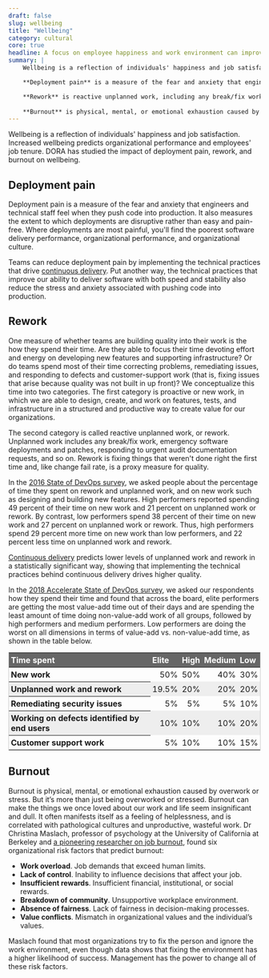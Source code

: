 ```yaml
---
draft: false
slug: wellbeing
title: "Wellbeing"
category: cultural
core: true
headline: A focus on employee happiness and work environment can improve organizational performance while helping retain talent.
summary: |
    Wellbeing is a reflection of individuals' happiness and job satisfaction. Increased wellbeing predicts organizational performance and employees' job tenure. DORA has studied the impact of deployment pain, rework, and burnout on wellbeing.

    **Deployment pain** is a measure of the fear and anxiety that engineers and technical staff feel when they push code into production.

    **Rework** is reactive unplanned work, including any break/fix work, emergency software deployments and patches, responding to urgent audit documentation requests, and so on.
    
    **Burnout** is physical, mental, or emotional exhaustion caused by overwork or stress.
---
```


Wellbeing is a reflection of individuals' happiness and job satisfaction. Increased wellbeing predicts organizational performance and employees' job tenure. DORA has studied the impact of deployment pain, rework, and burnout on wellbeing.

## Deployment pain
Deployment pain is a measure of the fear and anxiety that engineers and technical staff feel when they push code into production. It also measures the extent to which deployments are disruptive rather than easy and pain-free. Where deployments are most painful, you'll find the poorest software delivery performance, organizational performance, and organizational culture.

Teams can reduce deployment pain by implementing the technical practices that drive [continuous delivery]("/devops-capabilities/technical/continuous-delivery"). Put another way, the technical practices that improve our ability to deliver software with both speed and stability also reduce the stress and anxiety associated with pushing code into production.

## Rework
One measure of whether teams are building quality into their work is the  how they spend their time. Are they able to focus their time devoting effort and energy on developing new features and supporting infrastructure? Or do teams spend most of their time correcting problems, remediating issues, and responding to defects and customer-support work (that is, fixing issues that arise because quality was not built in up front)? We conceptualize this time into two categories. The first category is proactive or new work, in which we are able to design, create, and work on features, tests, and infrastructure in a structured and productive way to create value for our organizations. 


The second category is called reactive unplanned work, or rework. Unplanned work includes any break/fix work, emergency software deployments and patches, responding to urgent audit documentation requests, and so on. Rework is fixing things that weren't done right the first time and, like change fail rate, is a proxy measure for quality.
    
In the [2016 State of DevOps survey](/publications/pdf/state-of-devops-2016.pdf), we asked people about the percentage of time they spent on rework and unplanned work, and on new work such as designing and building new features. High performers reported spending 49 percent of their time on new work and 21 percent on unplanned work or rework. By contrast, low performers spend 38 percent of their time on new work and 27 percent on unplanned work or rework. Thus, high performers spend 29 percent more time on new work than low performers, and 22 percent less time on unplanned work and rework.
    
[Continuous delivery]("/devops-capabilities/technical/continuous-delivery") predicts lower levels of unplanned work and rework in a statistically significant way, showing that implementing the technical practices behind continuous delivery drives higher quality.
    
In the [2018 Accelerate State of DevOps survey](/publications/pdf/state-of-devops-2018.pdf), we asked our respondents how they spend their time and found that across the board, elite performers are getting the most value-add time out of their days and are spending the least amount of time doing non-value-add work of all groups, followed by high performers and medium performers. Low performers are doing the worst on all dimensions in terms of value-add vs. non-value-add time, as shown in the table below.

<!-- TODO: #323 remove inline styles -->
<style>
    .rework {
        margin:auto;
        border:1px solid #ccc;
        border-collapse: collapse;
    }

    .rework tr:nth-child(even) {
        background-color: #eee;
    }

    .rework th, .rework td {
        padding:.25em;
    }

    .rework th {
        text-align: left;
    }

    .rework td {
        text-align: right;
    }

    .rework thead th {
        background-color:#666;
        color:white;
    }

</style>

<table class="rework">
    <thead><tr><th scope="col" class="ranking-key">Time spent</th><th scope="col">Elite</th><th scope="col">High</th><th scope="col">Medium</th><th scope="col">Low</th></tr></thead>
    <tbody>
    <tr class="row-highlight"#669df6><th scope="row">New work</th><td>50%</td><td>50%</td><td>40%</td><td>30%</td></tr>
    <tr><th scope="row">Unplanned work and rework</th><td>19.5%</td><td>20%</td><td>20%</td><td>20%</td></tr>
    <tr><th scope="row">Remediating security issues</th><td>5%</td><td>5%</td><td>5%</td><td>10%</td></tr>
    <tr><th scope="row">Working on defects identified by end users</th><td>10%</td><td>10%</td><td>10%</td><td>20%</td></tr>
    <tr><th scope="row">Customer support work</th><td>5%</td><td>10%</td><td>10%</td><td>15%</td></tr>
    </tbody>
</table>

## Burnout
Burnout is physical, mental, or emotional exhaustion caused by overwork or stress. But it&rsquo;s more than just being overworked or stressed. Burnout can make the things we once loved about our work and life seem insignificant and dull. It often manifests itself as a feeling of helplessness, and is correlated with pathological cultures and unproductive, wasteful work. Dr Christina Maslach, professor of psychology at the University of California at Berkeley and [a pioneering researcher on job burnout](https://www.ncbi.nlm.nih.gov/pubmed/18457483), found six organizational risk factors that predict burnout:


  - **Work overload**. Job demands that exceed human limits.
  - **Lack of control**. Inability to influence decisions that affect your job.
  - **Insufficient rewards**. Insufficient financial, institutional, or social rewards.
  - **Breakdown of community**. Unsupportive workplace environment.
  - **Absence of fairness**. Lack of fairness in decision-making processes.
  - **Value conflicts**. Mismatch in organizational values and the individual&rsquo;s values.


Maslach found that most organizations try to fix the person and ignore the work environment, even though data shows that fixing the environment has a higher likelihood of success. Management has the power to change all of these risk factors.